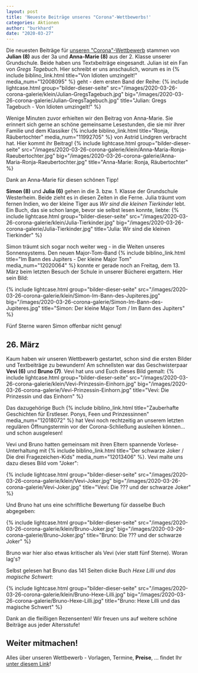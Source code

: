 ```yaml
---
layout: post
title: 'Neueste Beiträge unseres "Corona"-Wettbewerbs!'
categories: Aktionen
author: "burkhard"
date: "2020-03-27"
---
```

Die neuesten Beiträge für [unseren "Corona"-Wettbewerb](/corona-wettbewerb/) stammen von **Julian (8)** aus der 3a und **Anna-Marie (8)** aus der 2. Klasse unserer Grundschule. Beide haben uns Textxbeiträge eingesandt.
Julian ist ein Fan von *Gregs Tagebuch*. Hier schreibt er uns anschaulich, worum es in {% include biblino_link.html title="Von Idioten umzingelt!" media_num="12008095" %} geht - dem ersten Band der Reihe:
{% include lightcase.html group="bilder-dieser-seite"
      src="/images/2020-03-26-corona-galerie/klein/Julian-GregsTagebuch.jpg" 
      big="/images/2020-03-26-corona-galerie/Julian-GregsTagebuch.jpg" 
      title="Julian: Gregs Tagebuch - Von Idioten umzingelt!" %}

Wenige Minuten zuvor erhielten wir den Beitrag von Anna-Marie. Sie erinnert sich gerne an schöne gemeinsame Lesestunden, die sie mir ihrer Familie und dem Klassiker {% include biblino_link.html title="Ronja, Räubertochter" media_num="11992705" %} von Astrid Lindgren verbracht hat. Hier kommt ihr Beitrag!
{% include lightcase.html group="bilder-dieser-seite"
      src="/images/2020-03-26-corona-galerie/klein/Anna-Maria-Ronja-Raeubertochter.jpg" 
      big="/images/2020-03-26-corona-galerie/Anna-Maria-Ronja-Raeubertochter.jpg" 
      title="Anna-Marie: Ronja, Räubertochter" %}

Dank an Anna-Marie für diesen schönen Tipp!

**Simon (8)** und **Julia (6)** gehen in die 3. bzw. 1. Klasse der Grundschule Westerheim. Beide zieht es in diesen Zeiten in die Ferne.
Julia träumt vom fernen Indien, wo der kleine Tiger aus *Wir sind die kleinen Tierkinder* lebt. Ein Buch, das sie schon lange, bevor sie selbst lesen konnte, liebte:
{% include lightcase.html group="bilder-dieser-seite"
      src="/images/2020-03-26-corona-galerie/klein/Julia-Tierkinder.jpg" 
      big="/images/2020-03-26-corona-galerie/Julia-Tierkinder.jpg" 
      title="Julia: Wir sind die kleinen Tierkinder" %}

Simon träumt sich sogar noch weiter weg - in die Weiten unseres Sonnensystems. Den neuen Major-Tom-Band {% include biblino_link.html title="Im Bann des Jupiters - Der kleine Major Tom" media_num="12020064" %} konnte er gerade noch an Freitag, dem 13. März beim letzten Besuch der Schule in unserer Bücherei ergattern. Hier sein Bild:

{% include lightcase.html group="bilder-dieser-seite"
      src="/images/2020-03-26-corona-galerie/klein/Simon-Im-Bann-des-Jupiteres.jpg" 
      big="/images/2020-03-26-corona-galerie/Simon-Im-Bann-des-Jupiteres.jpg" 
      title="Simon: Der kleine Major Tom / Im Bann des Jupiters" %}

Fünf Sterne waren Simon offenbar nicht genug!

## 26. März

Kaum haben wir unseren Wettbewerb gestartet, schon sind die ersten Bilder und Textbeiträge zu bewundern! Am schnellsten war das Geschwisterpaar **Vevi (6)** und **Bruno (7)**. Vevi hat uns und Euch dieses Bild gemalt:
{% include lightcase.html group="bilder-dieser-seite"
      src="/images/2020-03-26-corona-galerie/klein/Vevi-Prinzessin-Einhorn.jpg" 
      big="/images/2020-03-26-corona-galerie/Vevi-Prinzessin-Einhorn.jpg" 
      title="Vevi: Die Prinzessin und das Einhorn" %}

Das dazugehörige Buch {% include biblino_link.html title="Zauberhafte Geschichten für Erstleser. Ponys, Feen und Prinzessinnen" media_num="12018072" %} hat Vevi noch rechtzeitig an unserem letzten regulären Öffnungstermin vor der Corona-Schließung ausleihen können... und schon ausgelesen!

Vevi und Bruno hatten gemeinsam mit ihren Eltern spannende Vorlese-Unterhaltung mit {% include biblino_link.html title="Der schwarze Joker / Die drei Fragezeichen-Kids" media_num="12013406" %}. Vevi malte uns dazu dieses Bild vom "Joker":

{% include lightcase.html group="bilder-dieser-seite"
      src="/images/2020-03-26-corona-galerie/klein/Vevi-Joker.jpg" 
      big="/images/2020-03-26-corona-galerie/Vevi-Joker.jpg" 
      title="Vevi: Die ??? und der schwarze Joker" %}

Und Bruno hat uns eine schriftliche Bewertung für dasselbe Buch abgegeben:

{% include lightcase.html group="bilder-dieser-seite"
      src="/images/2020-03-26-corona-galerie/klein/Bruno-Joker.jpg" 
      big="/images/2020-03-26-corona-galerie/Bruno-Joker.jpg" 
      title="Bruno: Die ??? und der schwarze Joker" %}

Bruno war hier also etwas kritischer als Vevi (vier statt fünf Sterne). Woran lag's?

Selbst gelesen hat Bruno das 141 Seiten dicke Buch *Hexe Lilli und das magische Schwert*:

{% include lightcase.html group="bilder-dieser-seite"
      src="/images/2020-03-26-corona-galerie/klein/Bruno-Hexe-Lilli.jpg" 
      big="/images/2020-03-26-corona-galerie/Bruno-Hexe-Lilli.jpg" 
      title="Bruno: Hexe Lilli und das magische Schwert" %}
      
Dank an die fleißigen Rezensenten! Wir freuen uns auf weitere schöne Beiträge aus jeder Altersstufe!

## Weiter mitmachen!

Alles über unseren Wettbewerb - Vorlagen, Termine, **Preise**, ... findet Ihr [unter diesem Link](/corona-wettbewerb/)!

